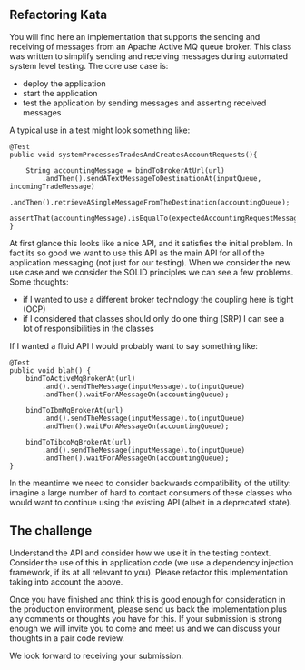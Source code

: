 ## Refactoring Kata
You will find here an implementation that supports the sending and receiving of messages from an Apache 
Active MQ queue broker.  This class was written to simplify sending and receiving messages during automated 
system level testing.  The core use case is:

  - deploy the application
  - start the application
  - test the application by sending messages and asserting received messages
  
A typical use in a test might look something like:

    @Test
    public void systemProcessesTradesAndCreatesAccountRequests(){
    
        String accountingMessage = bindToBrokerAtUrl(url)
            .andThen().sendATextMessageToDestinationAt(inputQueue, incomingTradeMessage)
            .andThen().retrieveASingleMessageFromTheDestination(accountingQueue);
        assertThat(accountingMessage).isEqualTo(expectedAccountingRequestMessage);
    }

At first glance this looks like a nice API, and it satisfies the initial problem.  In fact its so good we want to use
this API as the main API for all of the application messaging (not just for our testing).  When we consider the new use case and we consider the
SOLID principles we can see a few problems.  Some thoughts:

  - if I wanted to use a different broker technology the coupling here is tight (OCP)
  - if I considered that classes should only do one thing (SRP) I can see a lot of responsibilities in the classes

If I wanted a fluid API I would probably want to say something like:

    @Test
    public void blah() {
        bindToActiveMqBrokerAt(url)
            .and().sendTheMessage(inputMessage).to(inputQueue)
            .andThen().waitForAMessageOn(accountingQueue);
            
        bindToIbmMqBrokerAt(url)
            .and().sendTheMessage(inputMessage).to(inputQueue)
            .andThen().waitForAMessageOn(accountingQueue);
            
        bindToTibcoMqBrokerAt(url)
            .and().sendTheMessage(inputMessage).to(inputQueue)
            .andThen().waitForAMessageOn(accountingQueue);
    }

In the meantime we need to consider backwards compatibility of the utility: imagine a large number of hard to contact 
consumers of these classes who would want to continue using the existing API (albeit in a deprecated state).

## The challenge
Understand the API and consider how we use it in the testing context.  Consider the use of this in application code (we use a 
dependency injection framework, if its at all relevant to you).  Please refactor this implementation taking into account the above.

Once you have finished and think this is good enough for consideration in the production environment, please send us back 
the implementation plus any comments or thoughts you have for this.  If your submission is strong enough we will invite you
to come and meet us and we can discuss your thoughts in a pair code review.

We look forward to receiving your submission.

